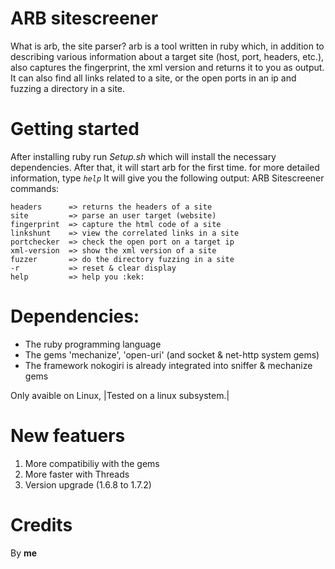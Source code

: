 # ARB sitescreener
What is arb, the site parser? arb is a tool written in ruby ​​which, in addition to describing various information about a target site (host, port, headers, etc.), also captures the fingerprint, the xml version and returns it to you as output. It can also find all links related to a site, or the open ports in an ip and fuzzing a directory in a site.

# Getting started

After installing ruby ​​run _Setup.sh_ which will install the necessary dependencies. After that, it will start arb for the first time. for more detailed information, type _`help`_
It will give you the following output:
ARB Sitescreener commands:

```
headers      => returns the headers of a site
site         => parse an user target (website)
fingerprint  => capture the html code of a site
linkshunt    => view the correlated links in a site
portchecker  => check the open port on a target ip
xml-version  => show the xml version of a site
fuzzer       => do the directory fuzzing in a site
-r           => reset & clear display
help         => help you :kek:
```

# Dependencies:

- The ruby programming language
- The gems 'mechanize', 'open-uri' (and socket & net-http system gems)
- The framework nokogiri is already integrated into sniffer & mechanize gems

Only avaible on Linux, |Tested on a linux subsystem.|

# New featuers
1) More compatibiliy with the gems
2) More faster with Threads
3) Version upgrade (1.6.8 to 1.7.2)

# Credits
By **me**
